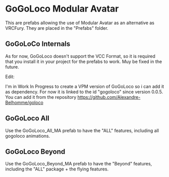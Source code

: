 # GoGoLoco Modular Avatar

This are prefabs allowing the use of Modular Avatar as an alternative as VRCFury.
They are placed in the "Prefabs" folder.

## GoGoLoCo Internals

As for now, GoGoLoco doesn't support the VCC Format, so it is required that you install it in your project for the prefabs to work.
Muy be fixed in the future.

Edit:

I'm in Work In Progress to create a VPM version of GoGoLoco so i can add it as dependency.
For now it is linked to the id "gogoloco" since version 0.0.5. You can add it from the repository <https://github.com/Alexandre-Belhomme/goloco>

## GoGoLoco All

Use the GoGoLoco_All_MA prefab to have the "ALL" features, including all gogoloco animations.

## GoGoLoco Beyond

Use the GoGoLoco_Beyond_MA prefab to have the "Beyond" features, including the "ALL" package + the flying features.
